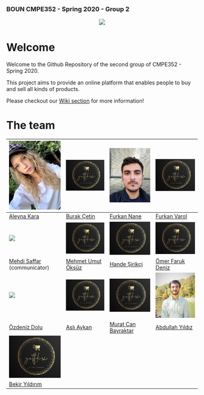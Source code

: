 ### BOUN CMPE352 - Spring 2020 - Group 2
<p align="center"> 
<img width="400" src="https://github.com/bounswe/bounswe2020group2/blob/master/milestone1/logo_circle.png">
</p>

# Welcome 

Welcome to the Github Repository of the second group of CMPE352 - Spring 2020.

This project aims to provide an online platform that enables people to buy and sell all kinds of products.
 
Please checkout our [Wiki section](https://github.com/bounswe/bounswe2020group2/wiki) for more information!
 
# The team

| <img src="https://github.com/bounswe/bounswe2020group2/blob/master/images/aleyna-kara.jpg" width="200px;"/> | <img src="https://github.com/bounswe/bounswe2020group2/blob/master/images/getflix-logo.png" width="200px;"/> | <img src="https://github.com/bounswe/bounswe2020group2/blob/master/images/furkan-nane.jpg" width="200px;"/> | <img src="https://github.com/bounswe/bounswe2020group2/blob/master/images/getflix-logo.png" width="200px;"/>  |
|---|---|---|---|
| [Aleyna Kara](https://github.com/bounswe/bounswe2020group2/wiki/Aleyna-Kara) |[Burak Çetin](https://github.com/bounswe/bounswe2020group2/wiki/Burak-Çetin) |[Furkan Nane](https://github.com/bounswe/bounswe2020group2/wiki/Furkan-Nane) |[Furkan Varol](https://github.com/bounswe/bounswe2020group2/wiki/Furkan-Varol) |
| <img src="https://github.com/bounswe/bounswe2020group2/blob/master/images/MehdiSaffar.jpg" width="200px;"/> |<img src="https://github.com/bounswe/bounswe2020group2/blob/master/images/getflix-logo.png" width="200px;"/> |<img src="https://github.com/bounswe/bounswe2020group2/blob/master/images/getflix-logo.png" width="200px;"/> |<img src="https://github.com/bounswe/bounswe2020group2/blob/master/images/getflix-logo.png" width="200px;"/> | 
| [Mehdi Saffar](https://github.com/bounswe/bounswe2020group2/wiki/Mehdi-Saffar) (communicator) | [Mehmet Umut Öksüz](https://github.com/bounswe/bounswe2020group2/wiki/Mehmet-Umut-Öksüz) | [Hande Şirikçi](https://github.com/bounswe/bounswe2020group2/wiki/hande-sirikci) | [Ömer Faruk Deniz](https://github.com/bounswe/bounswe2020group2/wiki/Ömer-Faruk-Deniz) | 
| <img src="https://github.com/bounswe/bounswe2020group2/blob/master/images/OzdenizDolu.jpg" width="200px;"/> |<img src="https://github.com/bounswe/bounswe2020group2/blob/master/images/getflix-logo.png" width="200px;"/> |<img src="https://github.com/bounswe/bounswe2020group2/blob/master/images/getflix-logo.png" width="200px;"/> |<img src="https://github.com/bounswe/bounswe2020group2/blob/master/images/abdullah.jpg" width="200px;"/> | 
| [Özdeniz Dolu](https://github.com/bounswe/bounswe2020group2/wiki/Özdeniz-Dolu) | [Aslı Aykan](https://github.com/bounswe/bounswe2020group2/wiki/Aslı-Aykan) |[Murat Can Bayraktar](https://github.com/bounswe/bounswe2020group2/wiki/Murat-Can-Bayraktar) | [Abdullah Yıldız](https://github.com/bounswe/bounswe2020group2/wiki/Abdullah-Yildiz) |
| <img src="https://github.com/bounswe/bounswe2020group2/blob/master/images/getflix-logo.png" width="200px;"/> |
| [Bekir Yıldırım](https://github.com/bounswe/bounswe2020group2/wiki/Bekir-Y%C4%B1ld%C4%B1r%C4%B1m) | 
